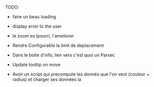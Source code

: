 TODO:

 
 * faire un beau loading
 * display error to the user
 * le zoom es tpourri, l'ameliorer
 * Rendre Configurable la limit de deplacement
 * Dans le boite d'info, lien vers c'est quoi un Parsec
 * Update tooltip on move
 
 * Avoir un script qui precompute les donnés que l'on veut (couleur + radius) et charger ses données la